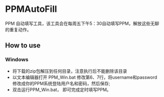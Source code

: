 # PPMAutoFill
PPM 自动填写工具，该工具会在每周五下午5：30自动填写PPM，解放这些无聊的重复动作。

## How to use
### Windows
* 将下载的zip包解压到任何目录，注意执行后不能删除该目录
* 以文本编辑器打开 PPM_Win.bat 修改第6、7行，将username和password修改成你的PPM系统登陆用户名和密码，然后保存;
* 双击运行PPM_Win.bat， 即可完成定时填写PPM。

